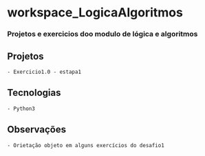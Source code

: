 # workspace_LogicaAlgoritmos
 ### Projetos e exercicios doo modulo de lógica e algoritmos

## Projetos
    - Exercicio1.0 - estapa1

## Tecnologias 
    - Python3
    
## Observações
    - Orietação objeto em alguns exercícios do desafio1

